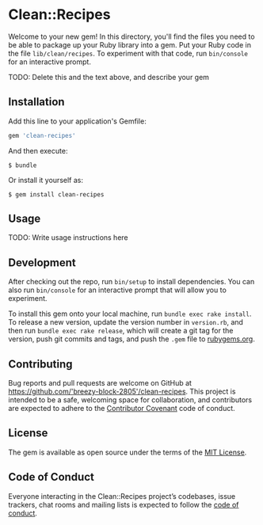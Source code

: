 # Clean::Recipes

Welcome to your new gem! In this directory, you'll find the files you need to be able to package up your Ruby library into a gem. Put your Ruby code in the file `lib/clean/recipes`. To experiment with that code, run `bin/console` for an interactive prompt.

TODO: Delete this and the text above, and describe your gem

## Installation

Add this line to your application's Gemfile:

```ruby
gem 'clean-recipes'
```

And then execute:

    $ bundle

Or install it yourself as:

    $ gem install clean-recipes

## Usage

TODO: Write usage instructions here

## Development

After checking out the repo, run `bin/setup` to install dependencies. You can also run `bin/console` for an interactive prompt that will allow you to experiment.

To install this gem onto your local machine, run `bundle exec rake install`. To release a new version, update the version number in `version.rb`, and then run `bundle exec rake release`, which will create a git tag for the version, push git commits and tags, and push the `.gem` file to [rubygems.org](https://rubygems.org).

## Contributing

Bug reports and pull requests are welcome on GitHub at https://github.com/'breezy-block-2805'/clean-recipes. This project is intended to be a safe, welcoming space for collaboration, and contributors are expected to adhere to the [Contributor Covenant](http://contributor-covenant.org) code of conduct.

## License

The gem is available as open source under the terms of the [MIT License](https://opensource.org/licenses/MIT).

## Code of Conduct

Everyone interacting in the Clean::Recipes project’s codebases, issue trackers, chat rooms and mailing lists is expected to follow the [code of conduct](https://github.com/'breezy-block-2805'/clean-recipes/blob/master/CODE_OF_CONDUCT.md).
